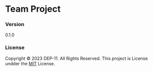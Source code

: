 # Team Project

### Version
0.1.0

### License
Copyright &copy; 2023 DEP-11. All Rights Reserved.
This project is License undder the [MIT](LICENSE.txt) License.